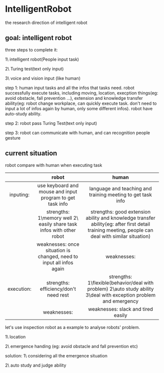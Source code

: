 # IntelligentRobot
the research direction of intelligent robot

## goal: intelligent robot

three steps to complete it:

1\ intelligent robot(People input task)

2\ Turing test(text only input)

3\ voice and vision input (like human)

step 1: human input tasks and all the infos that tasks need. robot successfully execute tasks, including moving, location, execption things(eg: avoid obstacle, fall prevention ...), extension and knowledge transfer ability(eg: robot change workplace, can quickly execute task. don't need to input a lot of infos again by human, only some different infos). robot have auto-study ability. 

step 2: robot pass Turing Test(text only input)

step 3: robot can communicate with human, and can recognition people gesture

## current situation

robot compare with human when executing task

|    | robot | human
|:----:|:------:|:-------:
|inputing: | use keyboard and mouse and input program to get task info | language and teaching and training meeting to get task info
| | strengths: 1\memory well 2\ easily share task infos with other robot | strengths: good extension ability and knowledge transfer ability(eg: after first detail training meeting, people can deal with similar situation)
| | weaknesses: once situation is changed, need to input all infos again | weaknesses: 
|execution: | strengths: efficiency/don't need rest | strengths: 1\flexible(behavior/deal with problem) 2\auto study ability 3\deal with exception problem and emergency
| | weaknesses: | weaknesses: slack and tired easily 

let's use inspection robot as a example to analyse robots' problem.

1\ location

2\ emergence handing (eg: avoid obstacle and fall prevention etc)

solution: 
1\ considering all the emergence situation

2\ auto study and judge ability